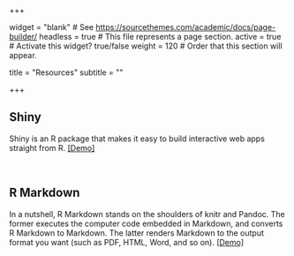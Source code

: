 +++

widget = "blank"  # See https://sourcethemes.com/academic/docs/page-builder/
headless = true  # This file represents a page section.
active = true  # Activate this widget? true/false
weight = 120  # Order that this section will appear.

title = "Resources"
subtitle = ""


+++


## **Shiny**

Shiny is an R package that makes it easy to build interactive web apps straight from R. [[Demo]](https://congm.github.io/resources/demo.html)

<br/>

## **R Markdown**

In a nutshell, R Markdown stands on the shoulders of knitr and Pandoc. The former executes the computer code embedded in Markdown, and converts R Markdown to Markdown. The latter renders Markdown to the output format you want (such as PDF, HTML, Word, and so on). [[Demo]](https://cong.shinyapps.io/demo/)

